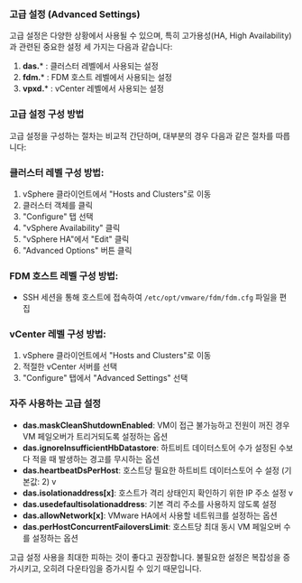 ### 고급 설정 (Advanced Settings)

고급 설정은 다양한 상황에서 사용될 수 있으며, 특히 고가용성(HA, High Availability)과 관련된 중요한 설정 세 가지는 다음과 같습니다:

1. **das.*** : 클러스터 레벨에서 사용되는 설정
2. **fdm.*** : FDM 호스트 레벨에서 사용되는 설정
3. **vpxd.*** : vCenter 레벨에서 사용되는 설정

### 고급 설정 구성 방법

고급 설정을 구성하는 절차는 비교적 간단하며, 대부분의 경우 다음과 같은 절차를 따릅니다:

### 클러스터 레벨 구성 방법:

1. vSphere 클라이언트에서 "Hosts and Clusters"로 이동
2. 클러스터 객체를 클릭
3. "Configure" 탭 선택
4. "vSphere Availability" 클릭
5. "vSphere HA"에서 "Edit" 클릭
6. "Advanced Options" 버튼 클릭

### FDM 호스트 레벨 구성 방법:

- SSH 세션을 통해 호스트에 접속하여 `/etc/opt/vmware/fdm/fdm.cfg` 파일을 편집

### vCenter 레벨 구성 방법:

1. vSphere 클라이언트에서 "Hosts and Clusters"로 이동
2. 적절한 vCenter 서버를 선택
3. "Configure" 탭에서 "Advanced Settings" 선택

### 자주 사용하는 고급 설정

- **das.maskCleanShutdownEnabled**: VM이 접근 불가능하고 전원이 꺼진 경우 VM 페일오버가 트리거되도록 설정하는 옵션
- **das.ignoreInsufficientHbDatastore**: 하트비트 데이터스토어 수가 설정된 수보다 적을 때 발생하는 경고를 무시하는 옵션
- **das.heartbeatDsPerHost**: 호스트당 필요한 하트비트 데이터스토어 수 설정 (기본값: 2) v
- **das.isolationaddress[x]**: 호스트가 격리 상태인지 확인하기 위한 IP 주소 설정 v
- **das.usedefaultisolationaddress**: 기본 격리 주소를 사용하지 않도록 설정
- **das.allowNetwork[x]**: VMware HA에서 사용할 네트워크를 설정하는 옵션
- **das.perHostConcurrentFailoversLimit**: 호스트당 최대 동시 VM 페일오버 수를 설정하는 옵션

고급 설정 사용을 최대한 피하는 것이 좋다고 권장합니다. 불필요한 설정은 복잡성을 증가시키고, 오히려 다운타임을 증가시킬 수 있기 때문입니다.
